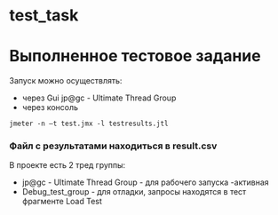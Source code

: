 # test_task
# Выполненное тестовое задание
Запуск можно осуществлять:
- через Gui jp@gc - Ultimate Thread Group
- через консоль 
```
jmeter -n –t test.jmx -l testresults.jtl
```
### Файл с результатами находиться в result.csv
В проекте есть 2 тред группы:
- jp@gc - Ultimate Thread Group - для рабочего запуска -активная
- Debug_test_group - для отладки,
запросы находятся в тест фрагменте Load Test

